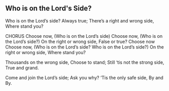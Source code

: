 ## Who is on the Lord's Side?

Who is on the Lord’s side? Always true;
There’s a right and wrong side,
Where stand you? 

CHORUS
Choose now,
(Who is on the Lord’s side)
Choose now,
(Who is on the Lord’s side?)
On the right or wrong side, 
False or true? 
Choose now Choose now,
(Who is on the Lord’s side? Who is on the Lord’s side?)
On the right or wrong side, Where stand you? 

Thousands on the wrong side, Choose to stand;
Still ‘tis not the strong side, True and grand. 

Come and join the Lord’s side;
Ask you why? ‘Tis the only safe side, By and By.